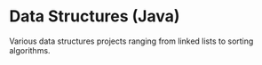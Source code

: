 # Data Structures (Java)
Various data structures projects ranging from linked lists to sorting algorithms.
